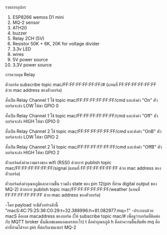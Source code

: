 รายการอุปกร
1. ESP8266 wemos D1 mini
2. MQ-2 sensor
3. ATH20
4. buzzer
5. Relay 2CH (5V)
6. Resistor 50K + 6K, 20K for voltage divider
7. 3.3v LED
8. wires
9. 5V power source
10. 3.3V power source

การควบคุม Relay

ตัวบอร์ด subscribe topic mac/FF:FF:FF:FF:FF:FF/# (แทนที่ FF:FF:FF:FF:FF:FF ด้วย mac address ของตัวบอร์ด)

สั่งเปิด Relay Channel 1 ใช้ topic mac/FF:FF:FF:FF:FF:FF/cmd และส่งค่า "On" ตัวบอร์ดจะส่ง LOW ให้ขา GPIO 0

สั่งเปิด Relay Channel 1 ใช้ topic mac/FF:FF:FF:FF:FF:FF/cmd และส่งค่า "Off" ตัวบอร์ดจะส่ง HIGH ให้ขา GPIO 0

สั่งเปิด Relay Channel 2 ใช้ topic mac/FF:FF:FF:FF:FF:FF/cmd และส่งค่า "OnB" ตัวบอร์ดจะส่ง LOW ให้ขา GPIO 2

สั่งเปิด Relay Channel 2 ใช้ topic mac/FF:FF:FF:FF:FF:FF/cmd และส่งค่า "OffB" ตัวบอร์ดจะส่ง HIGH ให้ขา GPIO 2


ตัวบอร์ดส่งค่าความแรงของ wifi (RSSI) ด้วยการ publish topic mac/FF:FF:FF:FF:FF:FF/signal (แทนที่ FF:FF:FF:FF:FF:FF ด้วย mac address ของตัวบอร์ด)

ตัวบอร์ดส่งค่าอุณหภูมิและความชื้น รวมถึง state ของ pin 12(pin ที่อ่าน digital output ของ MQ-2) ด้วยการ publish topic mac/FF:FF:FF:FF:FF:FF/weather (แทนที่ FF:FF:FF:FF:FF:FF ด้วย mac address ของตัวบอร์ด)

-โดย payload จะมีตัวอย่างดังนี้ "macS:4C:75:25:36:C0:29:t=32.388996:h=81.082977:mq=1" 
-ประกอบด้วย
  macS คือเลข macaddress ของบอร์ด (ให้ subscribe topic mac/# เพื่อดูว่าบอร์ดที่ติดต่อกับ MQTT broker นั้นมีเลขแมคแอดเดรสอะไร)
  t คือค่าอุณหภูมิ
  h คือค่าความชื้นสัมพัท
  mq คือค่าที่อ่านได้จาก pin ที่ต่อกับเซนเซอร์ MQ-2
